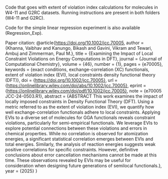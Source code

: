 Code that goes with extent of violation index calculations for molecules in W4-11 and G2RC datasets. Running instructions are present in both folders (W4-11 and G2RC). 

Code for the simple linear regression experiment is also available (Regression_Exp).

Paper citation: 
@article{https://doi.org/10.1002/jcc.70005,
author = {Khanna, Vaibhav and Kanungo, Bikash and Gavini, Vikram and Tewari, Ambuj and Zimmerman, Paul M.},
title = {Examining the Impact of Local Constraint Violations on Energy Computations in DFT},
journal = {Journal of Computational Chemistry},
volume = {46},
number = {1},
pages = {e70005},
keywords = {exact conditions, exchange-correlation (XC) functionals, extent of violation index (EVI), local constraints density functional theory (DFT)},
doi = {https://doi.org/10.1002/jcc.70005},
url = {https://onlinelibrary.wiley.com/doi/abs/10.1002/jcc.70005},
eprint = {https://onlinelibrary.wiley.com/doi/pdf/10.1002/jcc.70005},
note = {e70005 JCC-24-0503.R1},
abstract = {ABSTRACT This work examines the impact of locally imposed constraints in Density Functional Theory (DFT). Using a metric referred to as the extent of violation index (EVI), we quantify how well exchange-correlation functionals adhere to local constraints. Applying EVIs to a diverse set of molecules for GGA functionals reveals constraint violations, particularly for semi-empirical functionals. We leverage EVIs to explore potential connections between these violations and errors in chemical properties. While no correlation is observed for atomization energies, a significant statistical correlation emerges between EVIs and total energies. Similarly, the analysis of reaction energies suggests weak positive correlations for specific constraints. However, definitive conclusions about error cancellation mechanisms cannot be made at this time. These observations revealed by EVIs may be useful for consideration when designing future generations of semilocal functionals.},
year = {2025}
}


